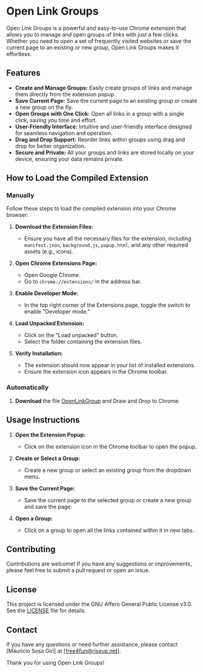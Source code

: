   # Open Link Groups

  Open Link Groups is a powerful and easy-to-use Chrome extension that allows you to manage and open groups of links with just a few clicks. Whether you need to open a set of frequently visited websites or save the current page to an existing or new group, Open Link Groups makes it effortless.

  ## Features
  - **Create and Manage Groups:** Easily create groups of links and manage them directly from the extension popup.
  - **Save Current Page:** Save the current page to an existing group or create a new group on the fly.
  - **Open Groups with One Click:** Open all links in a group with a single click, saving you time and effort.
  - **User-Friendly Interface:** Intuitive and user-friendly interface designed for seamless navigation and operation.
  - **Drag and Drop Support:** Reorder links within groups using drag and drop for better organization.
  - **Secure and Private:** All your groups and links are stored locally on your device, ensuring your data remains private.

  ## How to Load the Compiled Extension
  ### Manually
  Follow these steps to load the compiled extension into your Chrome browser:

  1. **Download the Extension Files:**
     - Ensure you have all the necessary files for the extension, including `manifest.json`, `background.js`, `popup.html`, and any other required assets (e.g., icons).

  2. **Open Chrome Extensions Page:**
     - Open Google Chrome.
     - Go to `chrome://extensions/` in the address bar.

  3. **Enable Developer Mode:**
     - In the top right corner of the Extensions page, toggle the switch to enable "Developer mode."

  4. **Load Unpacked Extension:**
     - Click on the "Load unpacked" button.
     - Select the folder containing the extension files.

  5. **Verify Installation:**
     - The extension should now appear in your list of installed extensions.
     - Ensure the extension icon appears in the Chrome toolbar.

  ### Automatically
  1. **Download** the file [OpenLinkGroup](openlinkgroup.crx) and Draw and Drop to Chrome.

  ## Usage Instructions

  1. **Open the Extension Popup:**
     - Click on the extension icon in the Chrome toolbar to open the popup.

  2. **Create or Select a Group:**
     - Create a new group or select an existing group from the dropdown menu.

  3. **Save the Current Page:**
     - Save the current page to the selected group or create a new group and save the page.

  4. **Open a Group:**
     - Click on a group to open all the links contained within it in new tabs.

  ## Contributing

  Contributions are welcome! If you have any suggestions or improvements, please feel free to submit a pull request or open an issue.

  ## License

  This project is licensed under the GNU Affero General Public License v3.0. See the [LICENSE](LICENSE) file for details.

  ## Contact

  If you have any questions or need further assistance, please contact [Mauricio Sosa Giri] at [free4fun@riseup.net].

  Thank you for using Open Link Groups!
